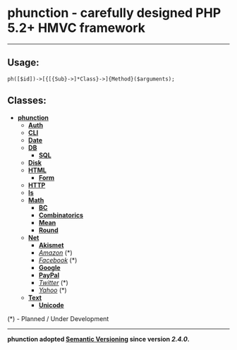 # phunction - carefully designed PHP 5.2+ HMVC framework

<hr />

## Usage:

	ph([$id])->[{[{Sub}->]*Class}->]{Method}($arguments);

## Classes:

* **[phunction](https://github.com/alixaxel/phunction/blob/master/phunction.php)**
   * **[Auth](https://github.com/alixaxel/phunction/blob/master/phunction/Auth.php)**
   * **[CLI](https://github.com/alixaxel/phunction/blob/master/phunction/CLI.php)**
   * **[Date](https://github.com/alixaxel/phunction/blob/master/phunction/Date.php)**
   * **[DB](https://github.com/alixaxel/phunction/blob/master/phunction/DB.php)**
      * **[SQL](https://github.com/alixaxel/phunction/blob/master/phunction/DB/SQL.php)**
   * **[Disk](https://github.com/alixaxel/phunction/blob/master/phunction/Disk.php)**
   * **[HTML](https://github.com/alixaxel/phunction/blob/master/phunction/HTML.php)**
      * **[Form](https://github.com/alixaxel/phunction/blob/master/phunction/HTML/Form.php)**
   * **[HTTP](https://github.com/alixaxel/phunction/blob/master/phunction/HTTP.php)**
   * **[Is](https://github.com/alixaxel/phunction/blob/master/phunction/Is.php)**
   * **[Math](https://github.com/alixaxel/phunction/blob/master/phunction/Math.php)**
      * **[BC](https://github.com/alixaxel/phunction/blob/master/phunction/Math/BC.php)**
      * **[Combinatorics](https://github.com/alixaxel/phunction/blob/master/phunction/Math/Combinatorics.php)**
      * **[Mean](https://github.com/alixaxel/phunction/blob/master/phunction/Math/Mean.php)**
      * **[Round](https://github.com/alixaxel/phunction/blob/master/phunction/Math/Round.php)**
   * **[Net](https://github.com/alixaxel/phunction/blob/master/phunction/Net.php)**
      * **[Akismet](https://github.com/alixaxel/phunction/blob/master/phunction/Net/Akismet.php)**
      * *[Amazon](https://github.com/alixaxel/phunction/blob/master/phunction/Net/Amazon.php)* (*)
      * *[Facebook](https://github.com/alixaxel/phunction/blob/master/phunction/Net/Facebook.php)* (*)
      * **[Google](https://github.com/alixaxel/phunction/blob/master/phunction/Net/Google.php)**
      * **[PayPal](https://github.com/alixaxel/phunction/blob/master/phunction/Net/PayPal.php)**
      * *[Twitter](https://github.com/alixaxel/phunction/blob/master/phunction/Net/Twitter.php)* (*)
      * *[Yahoo](https://github.com/alixaxel/phunction/blob/master/phunction/Net/Yahoo.php)* (*)
   * **[Text](https://github.com/alixaxel/phunction/blob/master/phunction/Text.php)**
      * **[Unicode](https://github.com/alixaxel/phunction/blob/master/phunction/Text/Unicode.php)**

(*) - Planned / Under Development

<hr />

**phunction adopted [Semantic Versioning](http://semver.org/) since version *2.4.0*.**